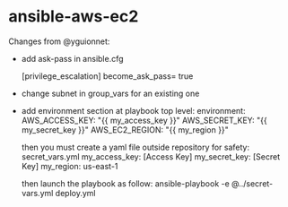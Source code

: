 # ansible-aws-ec2
Changes from @yguionnet:

- add ask-pass in ansible.cfg

  [privilege_escalation]
  become_ask_pass= true

- change subnet in group_vars for an existing one

- add environment section at playbook top level:
  environment:
    AWS_ACCESS_KEY: "{{ my_access_key }}"
    AWS_SECRET_KEY: "{{ my_secret_key }}"
    AWS_EC2_REGION: "{{ my_region }}"
   
  then you must create a yaml file outside repository for safety:
  secret_vars.yml
    my_access_key: [Access Key]
    my_secret_key: [Secret Key]
    my_region: us-east-1

  then launch the playbook as follow:
  ansible-playbook -e @../secret-vars.yml deploy.yml
